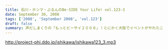 ```yaml
---
title: 石川・ホンマ・ぶるんのBe-SIDE Your Life! vol.123-3
date: September 30, 2008
tags: ['2008', 'September 2008', 'vol.123']
draft: false
summary: 声だしまくりの「もっとビーサイ２００８」！とにかく大阪でイベントがやれたことは本当にありがとうとしか言えない大大大感動でした！こんなことができるのは、イベントに来てくれたリスナーはもちろん、来られなかった、いつもこの配信を聴いてくれている、全国・全世界のアナタのおかげです！！！！今回は私の腕不足で音がイマイチのところがあったかと思います。そんなこんなですが今後ともご愛顧ください。ヨロシクです。NAMAE
---
```


http://project-phi.ddo.jp/ishikawa/ishikawa123_3.mp3